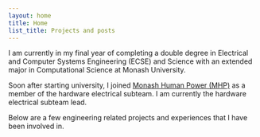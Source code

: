 ```yaml
---
layout: home
title: Home
list_title: Projects and posts
---
```


I am currently in my final year of completing a double degree in Electrical and Computer Systems Engineering (ECSE) and Science with an extended major in Computational Science at Monash University.

Soon after starting university, I joined [Monash Human Power (MHP)](https://monashhumanpower.org/) as a member of the hardware electrical subteam. I am currently the hardware electrical subteam lead.

Below are a few engineering related projects and experiences that I have been involved in.